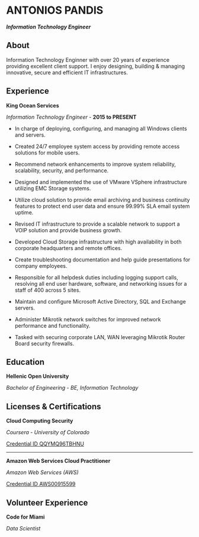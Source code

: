 ANTONIOS PANDIS
===============
***Information Technology Engineer***

About
-----
Information Technology Enginner with over 20 years of experience providing excellent client support.
I enjoy designing, building & managing innovative, secure and efficient IT infrastructures.


Experience
----------

**King Ocean Services**

*Information Technology Engineer* - **2015 to PRESENT**

- In charge of deploying, configuring, and managing all Windows clients and servers.

- Created 24/7 employee system access by providing remote access solutions for mobile users.

- Recommend network enhancements to improve system reliability, scalability, security, and performance.

- Designed and implemented the use of VMware VSphere infrastructure utilizing EMC Storage systems.

- Utilize cloud solution to provide email archiving and business continuity features to protect end user data and ensure 99.99% SLA email system uptime.

- Revised IT infrastructure to provide a scalable network to support a VOIP solution and provide business growth.

- Developed Cloud Storage infrastructure with high availability in both corporate headquarters and remote offices.

- Create troubleshooting documentation and help guide presentations for company employees.
 
- Responsible for all helpdesk duties including logging support calls, resolving all end user hardware, software, and networking issues for a staff of 400 across 5 sites.

- Maintain and configure Microsoft Active Directory, SQL and Exchange servers.

- Administer Mikrotik network switches for improved network performance and functionality.

- Tasked with securing corporate LAN, WAN leveraging Mikrotik Router Board security firewalls.


Education
---------

**Hellenic Open University**

*Bachelor of Engineering - BE, Information Technology*


Licenses & Certifications
-------------------------

**Cloud Computing Security**

*Coursera - University of Colorado*

[Credential ID QQYMQ96TBHNU](https://www.coursera.org/account/accomplishments/verify/QQYMQ96TBHNU)

------

**Amazon Web Services Cloud Practitioner**

*Amazon Web Services (AWS)*

[Credential ID AWS00915599](https://www.certmetrics.com/amazon/public/badge.aspx?i=9&t=c&d=2019-05-29&ci=AWS00915599)


Volunteer Experience
--------------------

**Code for Miami**

*Data Scientist*
